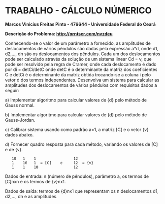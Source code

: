# TRABALHO - CÁLCULO NÚMERICO
**Marcos Vinicius Freitas Pinto - 476644 - Universidade Federal do Ceará**

**Descrição do Problema: http://prntscr.com/nvzdeu**

Conhecendo-se o valor de um parâmetro a fornecido, as amplitudes de deslocamentos de vários pêndulos são
dadas pela expressão a*d, onde d1, d2,..., dn são os deslocamentos dos pêndulos. Cada um dos deslocamentos
pode ser calculado através da solução de um sistema linear Cd = v, que pode ser resolvido pela regra de
Cramer, onde cada deslocamento é dado por di = detCi/detC onde detC é o determinante da matriz dos
coeficientes C e detCi é o determinante da matriz obtida trocando-se a coluna i pelo vetor d dos termos
independentes. Desenvolva um sistema para calcular as amplitudes dos deslocamentos de vários pêndulos
com requisitos dados a seguir:

a) Implementar algoritmo para calcular valores de {d} pelo método de Gauss normal.

b) Implementar algoritmo para calcular valores de {d} pelo método de Gauss-Jordan.

c) Calibrar sistema usando como padrão a=1, a matriz [C] e o vetor {v} dados abaixo.

d) Fornecer quadro resposta para cada método, variando os valores de [C] e de {v}.

       10   1    1                 12
       1    10   1  = [C]    e     12  = {v}          
       1    1    10                12


Dados de entrada: n (número de pêndulos), parâmetro a, os termos de [C]nxn e os termos de {v}nx1.

Dados de saída: termos de {d}nx1 que representam os n deslocamentos d1, d2,..., dn e as amplitudes.


